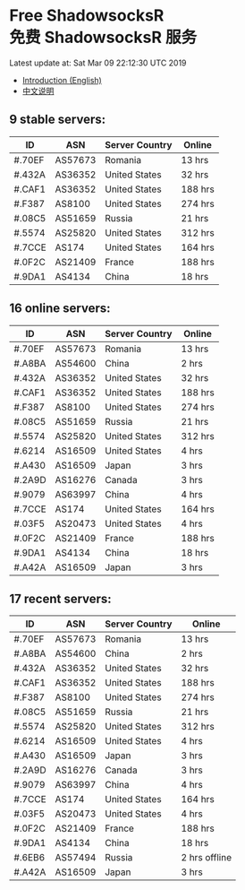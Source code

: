 # Free ShadowsocksR<br>免费 ShadowsocksR 服务

Latest update at: Sat Mar 09 22:12:30 UTC 2019

- [Introduction (English)](https://vision-network.readthedocs.io/en/latest/services/autossr.html)
- [中文说明](https://vision-network.readthedocs.io/zh_CN/latest/services/autossr.html)


## 9 stable servers:

| ID | ASN | Server Country | Online |
| ------ | ------ | ------ | ------ |
| #.70EF | AS57673 | Romania | 13 hrs |
| #.432A | AS36352 | United States | 32 hrs |
| #.CAF1 | AS36352 | United States | 188 hrs |
| #.F387 | AS8100 | United States | 274 hrs |
| #.08C5 | AS51659 | Russia | 21 hrs |
| #.5574 | AS25820 | United States | 312 hrs |
| #.7CCE | AS174 | United States | 164 hrs |
| #.0F2C | AS21409 | France | 188 hrs |
| #.9DA1 | AS4134 | China | 18 hrs |

## 16 online servers:

| ID | ASN | Server Country | Online |
| ------ | ------ | ------ | ------ |
| #.70EF | AS57673 | Romania | 13 hrs |
| #.A8BA | AS54600 | China | 2 hrs |
| #.432A | AS36352 | United States | 32 hrs |
| #.CAF1 | AS36352 | United States | 188 hrs |
| #.F387 | AS8100 | United States | 274 hrs |
| #.08C5 | AS51659 | Russia | 21 hrs |
| #.5574 | AS25820 | United States | 312 hrs |
| #.6214 | AS16509 | United States | 4 hrs |
| #.A430 | AS16509 | Japan | 3 hrs |
| #.2A9D | AS16276 | Canada | 3 hrs |
| #.9079 | AS63997 | China | 4 hrs |
| #.7CCE | AS174 | United States | 164 hrs |
| #.03F5 | AS20473 | United States | 4 hrs |
| #.0F2C | AS21409 | France | 188 hrs |
| #.9DA1 | AS4134 | China | 18 hrs |
| #.A42A | AS16509 | Japan | 3 hrs |

## 17 recent servers:

| ID | ASN | Server Country | Online |
| ------ | ------ | ------ | ------ |
| #.70EF | AS57673 | Romania | 13 hrs |
| #.A8BA | AS54600 | China | 2 hrs |
| #.432A | AS36352 | United States | 32 hrs |
| #.CAF1 | AS36352 | United States | 188 hrs |
| #.F387 | AS8100 | United States | 274 hrs |
| #.08C5 | AS51659 | Russia | 21 hrs |
| #.5574 | AS25820 | United States | 312 hrs |
| #.6214 | AS16509 | United States | 4 hrs |
| #.A430 | AS16509 | Japan | 3 hrs |
| #.2A9D | AS16276 | Canada | 3 hrs |
| #.9079 | AS63997 | China | 4 hrs |
| #.7CCE | AS174 | United States | 164 hrs |
| #.03F5 | AS20473 | United States | 4 hrs |
| #.0F2C | AS21409 | France | 188 hrs |
| #.9DA1 | AS4134 | China | 18 hrs |
| #.6EB6 | AS57494 | Russia | 2 hrs offline |
| #.A42A | AS16509 | Japan | 3 hrs |


